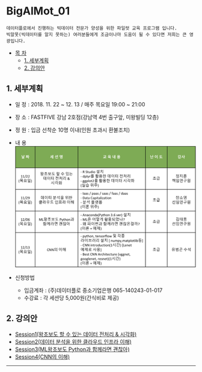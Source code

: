 # BigAlMot_01
```
데이터플로에서 진행하는 빅데이터 전문가 양성을 위한 파일럿 교육 프로그램 입니다.
빅알못(빅데이터를 알지 못하는) 여러분들에게 조금이나마 도움이 될 수 있다면 저희는 큰 영광입니다.
```

- [목 차](https://github.com/df-AI/BigAlMot_01#bigalmot_01)
  - [1. 세부계획](https://github.com/df-AI/BigAlMot_01#1-세부계획)
  - [2. 강의안](https://github.com/df-AI/BigAlMot_01#2-강의안)


## 1. 세부계획

- 일 정 : 2018. 11. 22 ~ 12. 13 / 매주 목요일 19:00 ~ 21:00

- 장 소 : FASTFIVE 강남 2호점(강남역 4번 출구앞, 미왕빌딩 12층)

- 정 원 : 입금 선착순 10명 이내(인원 초과시 환불조치)

- 내 용
![session_table](./img/session_table.png)

- 신청방법
  - 입금계좌 : (주)데이터플로 중소기업은행 065-140243-01-017
  - 수강료 : 각 세션당 5,000원(간식비로 제공)

## 2. 강의안
  - [Session1(왕초보도 할 수 있는 데이터 전처리 & 시각화)](./Session1)
  - [Session2(데이터 분석을 위한 클라우드 인프라 이해)](./Session2)
  - [Session3(ML왕초보도 Python과 함께라면 괜찮아)](./Session3)
  - [Session4(CNN의 이해)](./Session4)


***
